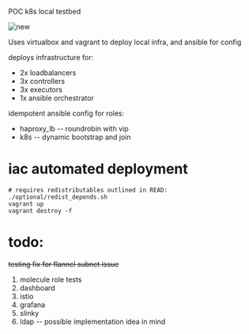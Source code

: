 POC k8s local testbed

![new](https://github.com/user-attachments/assets/4a692928-072c-4467-8e37-38b7a388fc5a)

Uses virtualbox and vagrant to deploy local infra, and ansible for config 

deploys infrastructure for:
- 2x loadbalancers
- 3x controllers
- 3x executors
- 1x ansible orchestrator

idempotent ansible config for roles:
- haproxy_lb -- roundrobin with vip
- k8s -- dynamic bootstrap and join

# iac automated deployment
```
# requires redistributables outlined in READ: ./optional/redist_depends.sh
vagrant up
vagrant destroy -f
```

# todo:
~~testing fix for flannel subnet issue~~
1) molecule role tests
2) dashboard
3) istio
4) grafana
5) slinky
6) ldap -- possible implementation idea in mind
